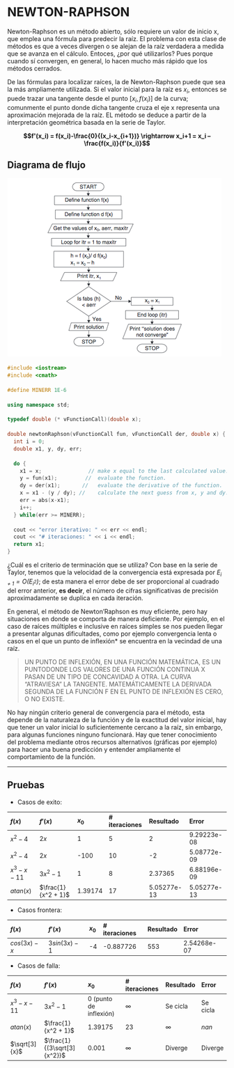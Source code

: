 # NEWTON-RAPHSON

Newton-Raphson es un método abierto, sólo requiere un valor de inicio x, que emplea una fórmula para predecir la raíz. El problema con esta clase de métodos es que a veces divergen o se alejan de la raíz verdadera a medida que se avanza en el cálculo. Entoces, ¿por qué utilizarlos? Pues porque cuando sí convergen, en general, lo hacen mucho más rápido que los métodos cerrados.

De las fórmulas para localizar raíces, la de Newton-Raphson puede que sea la más ampliamente utilizada. Si el valor inicial para la raíz es $x_i$, entonces se puede trazar una tangente desde el punto $[x_i, f(x_i)]$ de la curva; comunmente el punto donde dicha tangente cruza el eje x representa una aproximación mejorada de la raíz. EL método se deduce a partir de la interpretación geométrica basada en la serie de Taylor.

**$$f'(x_i) = f(x_i)-\frac{0}{(x_i-x_{i+1})} \rightarrow x_i+1 = x_i – \frac{f(x_i)}{f'(x_i)}$$**

## Diagrama de flujo

![diagrama de Newton-Raphson](./newton-raphson-diagrama.png)

```cpp
#include <iostream>
#include <cmath>

#define MINERR 1E-6

using namespace std;

typedef double (* vFunctionCall)(double x);

double newtonRaphson(vFunctionCall fun, vFunctionCall der, double x) {
  int i = 0;
  double x1, y, dy, err;

  do {
    x1 = x;               // make x equal to the last calculated value.
    y = fun(x1);         //  evaluate the function.
    dy = der(x1);       //   evaluate the derivative of the function.
    x = x1 - (y / dy); //    calculate the next guess from x, y and dy.
    err = abs(x-x1);
    i++;
  } while(err >= MINERR);

  cout << "error iterativo: " << err << endl;
  cout << "# iteraciones: " << i << endl;
  return x1;
}
```

¿Cuál es el criterio de terminación que se utiliza? Con base en la serie de Taylor, tenemos que la velocidad de la convergencia está expresada por *$E_{i+1} = O(E_{i^2})$*; de esta manera el error debe de ser proporcional al cuadrado del error anterior, **es decir**, el número de cifras significativas de precisión aproximadamente se duplica en cada iteración.

En general, el método de Newton’Raphson es muy eficiente, pero hay situaciones en donde se comporta de manera deficiente. Por ejemplo, en el caso de raíces múltiples e inclusive en raíces simples se nos pueden llegar a presentar algunas dificultades, como por ejemplo convergencia lenta o casos en el que un punto de inflexión* se encuentra en la vecindad de una raíz.

> UN PUNTO DE INFLEXIÓN, EN UNA FUNCIÓN MATEMÁTICA, ES UN PUNTODONDE LOS VALORES DE UNA FUNCIÓN CONTINUA X PASAN DE UN TIPO DE CONCAVIDAD A OTRA. LA CURVA “ATRAVIESA” LA TANGENTE. MATEMÁTICAMENTE LA DERIVADA SEGUNDA DE LA FUNCIÓN F EN EL PUNTO DE INFLEXIÓN ES CERO, O NO EXISTE.

No hay ningún criterio general de convergencia para el método, esta depende de la naturaleza de la función y de la exactitud del valor inicial, hay que tener un valor inicial lo suficientemente cercano a la raíz, sin embargo, para algunas funciones ninguno funcionará. Hay que tener conocimiento del problema mediante otros recursos alternativos (gráficas por ejemplo) para hacer una buena predicción y entender ampliamente el comportamiento de la función.

---

## Pruebas

- Casos de exito:

| $f(x)$ | $f'(x)$ | $x_0$ | # iteraciones | Resultado |  Error |
| :------------- |:------ | :---- | :------------- | :----- | :--- |
| $x ^ 2 - 4$ | $2x$ | 1 | 5 | 2 | 9.29223e-08 |
| $x ^ 2 - 4$ | $2x$ | -100 | 10 | -2 | 5.08772e-09 |
| $x ^ 3 - x - 11$ | $3x^2 - 1$ | 1 | 8 | 2.37365  | 6.88196e-09 |
| $atan(x)$ | $\frac{1}{x^2 + 1}$ | 1.39174 | 17 | 5.05277e-13 | 5.05277e-13 |

- Casos frontera:

| $f(x)$ | $f'(x)$ | $x_0$ | # iteraciones | Resultado |  Error |
| :------------- |:------ | :---- | :------------- | :----- | :--- |
| $cos(3x) - x$ | $3sin(3x) - 1$ | -4 | -0.887726 | 553 | 2.54268e-07 |

- Casos de falla:

| $f(x)$ | $f'(x)$ | $x_0$ | # iteraciones | Resultado |  Error |
| :------------- |:------ | :---- | :------------- | :----- | :--- |
| $x ^ 3 - x - 11$ | $3x^2 - 1$ | 0 (punto de inflexión) | $\infty$ | Se cicla | Se cicla |
| $atan(x)$ | $\frac{1}{x^2 + 1}$ | 1.39175 | 23 | $\infty$ | $nan$ |
| $\sqrt[3]{x}$ | $\frac{1}{(3\sqrt[3]{x^2}}$ | 0.001 | $\infty$ | Diverge | Diverge |
